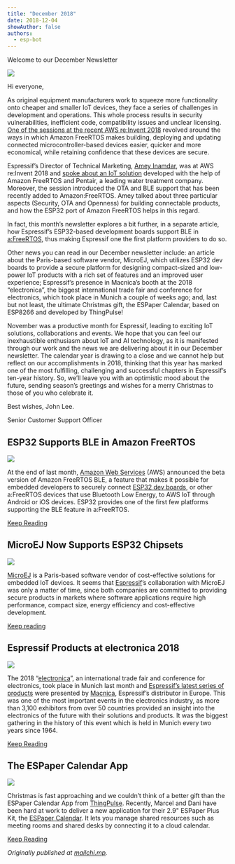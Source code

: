 ```yaml
---
title: "December 2018"
date: 2018-12-04
showAuthor: false
authors: 
  - esp-bot
---
```

Welcome to our December Newsletter

![](img/december-1.webp)

Hi everyone,

As original equipment manufacturers work to squeeze more functionality onto cheaper and smaller IoT devices, they face a series of challenges in development and operations. This whole process results in security vulnerabilities, inefficient code, compatibility issues and unclear licensing. [One of the sessions at the recent AWS re:Invent 2018](https://www.portal.reinvent.awsevents.com/connect/sessionDetail.ww?SESSION_ID=91580) revolved around the ways in which Amazon FreeRTOS makes building, deploying and updating connected microcontroller-based devices easier, quicker and more economical, while retaining confidence that these devices are secure.

Espressif’s Director of Technical Marketing, [Amey Inamdar](https://www.linkedin.com/in/amey-inamdar-2b00561/), was at AWS re:Invent 2018 and [spoke about an IoT solution](https://www.youtube.com/watch?v=7fNFKYAuHls) developed with the help of Amazon FreeRTOS and Pentair, a leading water treatment company. Moreover, the session introduced the OTA and BLE support that has been recently added to Amazon:FreeRTOS. Amey talked about three particular aspects (Security, OTA and Openness) for building connectable products, and how the ESP32 port of Amazon FreeRTOS helps in this regard.

In fact, this month’s newsletter explores a bit further, in a separate article, how Espressif’s ESP32-based development boards support BLE in [a:FreeRTOS](https://aws.amazon.com/freertos/), thus making Espressif one the first platform providers to do so.

Other news you can read in our December newsletter include: an article about the Paris-based software vendor, MicroEJ, which utilizes ESP32 dev boards to provide a secure platform for designing compact-sized and low-power IoT products with a rich set of features and an improved user experience; Espressif’s presence in Macnica’s booth at the 2018 “electronica”, the biggest international trade fair and conference for electronics, which took place in Munich a couple of weeks ago; and, last but not least, the ultimate Christmas gift, the ESPaper Calendar, based on ESP8266 and developed by ThingPulse!

November was a productive month for Espressif, leading to exciting IoT solutions, collaborations and events. We hope that you can feel our inexhaustible enthusiasm about IoT and AI technology, as it is manifested through our work and the news we are delivering about it in our December newsletter. The calendar year is drawing to a close and we cannot help but reflect on our accomplishments in 2018, thinking that this year has marked one of the most fulfilling, challenging and successful chapters in Espressif’s ten-year history. So, we’ll leave you with an optimistic mood about the future, sending season’s greetings and wishes for a merry Christmas to those of you who celebrate it.

Best wishes, John Lee.

Senior Customer Support Officer

## ESP32 Supports BLE in Amazon FreeRTOS

![](img/december-2.webp)

At the end of last month, [Amazon Web Services](https://aws.amazon.com/) (AWS) announced the beta version of Amazon FreeRTOS BLE, a feature that makes it possible for embedded developers to securely connect [ESP32 dev boards](https://www.espressif.com/en/products/hardware/development-boards), or other a:FreeRTOS devices that use Bluetooth Low Energy, to AWS IoT through Android or iOS devices. ESP32 provides one of the first few platforms supporting the BLE feature in a:FreeRTOS.

[Keep Reading](https://www.espressif.com/en/news/ESP32_Supports_BLE_in_Amazon_FreeRTOS)

## MicroEJ Now Supports ESP32 Chipsets

![](img/december-3.webp)

[MicroEJ](http://www.microej.com/) is a Paris-based software vendor of cost-effective solutions for embedded IoT devices. It seems that [Espressif](https://www.espressif.com/)’s collaboration with MicroEJ was only a matter of time, since both companies are committed to providing secure products in markets where software applications require high performance, compact size, energy efficiency and cost-effective development.

[Keep reading](https://www.espressif.com/en/news/MicroEJ_Now_Supports_ESP32_Chipsets)

## Espressif Products at electronica 2018

![](img/december-4.webp)

The 2018 “[electronica](https://electronica.de/)”, an international trade fair and conference for electronics, took place in Munich last month and [Espressif’s latest series of products](https://www.espressif.com/en/products/hardware) were presented by [Macnica](https://www.macnica.eu/node/261), Espressif’s distributor in Europe. This was one of the most important events in the electronics industry, as more than 3,100 exhibitors from over 50 countries provided an insight into the electronics of the future with their solutions and products. It was the biggest gathering in the history of this event which is held in Munich every two years since 1964.

[Keep Reading](https://www.espressif.com/en/news/Espressif_Products_at_electronica_2018)

## The ESPaper Calendar App

![](img/december-5.webp)

Christmas is fast approaching and we couldn’t think of a better gift than the ESPaper Calendar App from [ThingPulse](https://thingpulse.com/). Recently, Marcel and Dani have been hard at work to deliver a new application for their 2.9" ESPaper Plus Kit, the [ESPaper Calendar](https://calendar.espaper.com/). It lets you manage shared resources such as meeting rooms and shared desks by connecting it to a cloud calendar.

[Keep Reading](https://www.espressif.com/en/news/The_ESPaper_Calendar)

*Originally published at *[*mailchi.mp*](https://mailchi.mp/29dccf06a477/espressif-esp-news-december-2018?e=f9593a0e62)*.*
